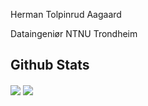 Herman Tolpinrud Aagaard

Dataingeniør NTNU Trondheim

## Github Stats  
  <img align="center" src="https://github-readme-stats.vercel.app/api?username=oketda&count_private=true&hide=stars&theme=dark" />
  <img align="center" src="https://github-readme-stats.vercel.app/api/top-langs/?username=oketda&layout=compact&theme=dark&exclude_repo=Java-grunnkurs,Java-Programming-2&hide=Jupyter Notebook" />

<!---
oketda/oketda is a ✨ special ✨ repository because its `README.md` (this file) appears on your GitHub profile.
You can click the Preview link to take a look at your changes.
--->
